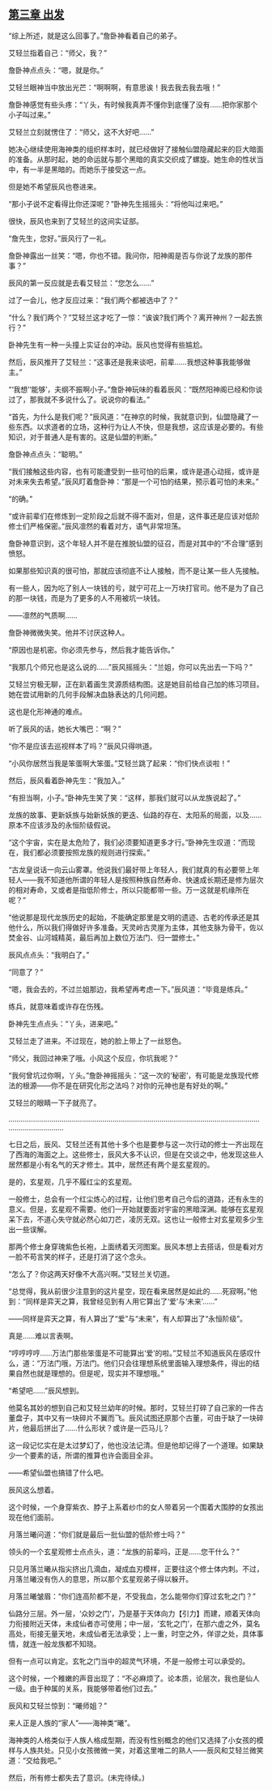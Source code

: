 ## [第三章 出发](https://www.xxbiquge.com/11_11207/9109702.html)


  “综上所述，就是这么回事了。”詹卧神看着自己的弟子。

  艾轻兰指着自己：“师父，我？”

  詹卧神点点头：“嗯，就是你。”

  艾轻兰眼神当中放出光芒：“啊啊啊，有意思诶！我去我去我去哦！”

  詹卧神感觉有些头疼：“丫头，有时候我真弄不懂你到底懂了没有……把你家那个小子叫过来。”

  艾轻兰立刻就愣住了：“师父，这不大好吧……”

  她决心继续使用海神类的组织样本时，就已经做好了接触仙盟隐藏起来的巨大暗面的准备。从那时起，她的命运就与那个黑暗的真实交织成了螺旋。她生命的性状当中，有一半是黑暗的。而她乐于接受这一点。

  但是她不希望辰风也卷进来。

  “那小子说不定看得比你还深呢？”卧神先生摇摇头：“将他叫过来吧。”

  很快，辰风也来到了艾轻兰的这间实证部。

  “詹先生，您好。”辰风行了一礼。

  詹卧神露出一丝笑：“嗯，你也不错。我问你，阳神阁是否与你说了龙族的那件事？”

  辰风的第一反应就是去看艾轻兰：“您怎么……”

  过了一会儿，他才反应过来：“我们两个都被选中了？”

  “什么？我们两个？”艾轻兰这才吃了一惊：“诶诶?我们两个？离开神州？一起去旅行？”

  卧神先生有一种一头撞上实证台的冲动。辰风也觉得有些尴尬。

  然后，辰风推开了艾轻兰：“这事还是我来谈吧，前辈……我想这种事我能够做主。”

  “‘我想’‘能够’，夫纲不振啊小子。”詹卧神玩味的看着辰风：“既然阳神阁已经和你谈过了，那我就不多说什么了。说说你的看法。”

  “首先，为什么是我们呢？”辰风道：“在神京的时候，我就意识到，仙盟隐藏了一些东西。以求道者的立场，这种行为让人不快，但是我想，这应该是必要的。有些知识，对于普通人是有害的。这是仙盟的判断。”

  詹卧神点点头：“聪明。”

  “我们接触这些内容，也有可能遭受到一些可怕的后果，或许是道心动摇，或许是对未来失去希望。”辰风盯着詹卧神：“那是一个可怕的结果，预示着可怕的未来。”

  “的确。”

  “或许前辈们在修炼到一定阶段之后就不得不面对，但是，这件事还是应该对低阶修士们严格保密。”辰风凛然的看着对方，语气非常坦荡。

  詹卧神意识到，这个年轻人并不是在推脱仙盟的征召，而是对其中的“不合理”感到愤怒。

  如果那些知识真的很可怕，那就应该彻底不让人接触，而不是让某一些人先接触。

  有一些人，因为吃了别人一块钱的亏，就宁可花上一万块打官司。他不是为了自己的那一块钱，而是为了更多的人不用被坑一块钱。

  ——凛然的气质啊……

  詹卧神微微失笑。他并不讨厌这种人。

  “原因也是机密。你必须先参与，然后我才能告诉你。”

  “我那几个师兄也是这么说的……”辰风摇摇头：“兰姐，你可以先出去一下吗？”

  艾轻兰穷极无聊，正在趴着画生灵源质结构图。这是她目前给自己加的练习项目。她在尝试用新的几何手段解决血脉表达的几何问题。

  这也是化形神通的难点。

  听了辰风的话，她长大嘴巴：“啊？”

  “你不是应该去巡视样本了吗？”辰风只得哄道。

  “小风你居然当我是笨蛋啊大笨蛋。”艾轻兰跳了起来：“你们快点谈啦！”

  然后，辰风看着卧神先生：“我加入。”

  “有担当啊，小子。”卧神先生笑了笑：“这样，那我们就可以从龙族说起了。”

  龙族的故事、更新妖族与始新妖族的更迭、仙路的存在、太阳系的局面，以及……原本不应该涉及的永恒阶级假说。

  “这个宇宙，实在是太危险了，我们必须要知道更多才行。”卧神先生叹道：“而现在，我们都必须要按照龙族的规则进行探索。”

  “古龙皇说话一向云山雾罩。他说我们最好带上年轻人，我们就真的有必要带上年轻人——我不知道他所谓的年轻人是按照种族自然寿命、快速成长期还是修为层次的相对寿命，又或者是指低阶修士，所以只能都带一些。万一这就是机缘所在呢？”

  “他说那是现代龙族历史的起始，不能确定那里是文明的遗迹、古老的传承还是其他什么，所以我们得做好许多准备。天灵岭古灵崖为主体，其他支脉为骨干，佐以焚金谷、山河城精英，最后再加上数位万法门、归一盟修士。”

  辰风点点头：“我明白了。”

  “同意了？”

  “嗯，我会去的，不过兰姐那边，我希望再考虑一下。”辰风道：“毕竟是练兵。”

  练兵，就意味着或许存在伤残。

  卧神先生点点头：“丫头，进来吧。”

  艾轻兰走了进来。不过现在，她的脸上带上了一丝怒色。

  “师父，我回过神来了哦。小风这个反应，你坑我呢？”

  “我何曾坑过你啊，丫头。”詹卧神摇摇头：“这一次的‘秘密’，有可能是龙族现代修法的根源——你不是在研究化形之法吗？对你的元神也是有好处的啊。”

  艾轻兰的眼睛一下子就亮了。

  ……………………………………………………………………………………………………………………………………

  七日之后，辰风、艾轻兰还有其他十多个也是要参与这一次行动的修士一齐出现在了西海的海面之上。这些修士，辰风大多不认识，但是在交谈之中，他发现这些人居然都是小有名气的天才修士。其中，居然还有两个是玄星观的。

  是的，玄星观，几乎不履红尘的玄星观。

  一般修士，总会有一个红尘炼心的过程，让他们思考自己今后的道路，还有永生的意义。但是，玄星观不需要。他们一开始就要面对宇宙的黑暗深渊。能够在玄星观呆下去，不道心失守就必然心如刀芒，凌厉无双。这也让一般修士对玄星观多少生出一些误解。

  那两个修士身穿瑰紫色长袍，上面绣着天河图案。辰风本想上去搭话，但是看对方一脸不苟言笑的样子，还是打消了这个念头。

  “怎么了？你这两天好像不大高兴啊。”艾轻兰关切道。

  “总觉得，我从前很少注意到的这片星空，现在看来居然是如此的……死寂啊。”他到：“同样是弈天之算，我曾经见到有人用它算出了‘爱’与‘未来’……”

  ——同样是弈天之算，有人算出了“爱”与“未来”，有人却算出了“永恒阶级”。

  真是……难以言表啊。

  “哼哼哼哼……万法门那些笨蛋是不可能算出‘爱’的啦。”艾轻兰不知道辰风在感叹什么，道：“万法门哦，万法门。他们只会往理想系统里面输入理想条件，得出的结果自然也就是理想的。但是呢，现实并不理想哦。”

  “希望吧……”辰风想到。

  他莫名其妙的想到自己和艾轻兰幼年的时候。那时，艾轻兰打碎了自己家的一件古董盘子，其中又有一块碎片不翼而飞。辰风试图还原那个古董，可由于缺了一块碎片，他最后拼出了……什么形状？或许是一匹马儿？

  这一段记忆实在是太过梦幻了，他也没法记清。但是他却记得了一个道理。如果缺少一个要素的话，所谓的推算也许会面目全非。

  ——希望仙盟也搞错了什么吧。

  辰风这么想着。

  这个时候，一个身穿紫衣、脖子上系着纱巾的女人带着另一个围着大围脖的女孩出现在他们面前。

  月落兰曦问道：“你们就是最后一批仙盟的低阶修士吗？”

  领头的一个玄星观修士点点头，道：“龙族的前辈吗，正是……您干什么？”

  只见月落兰曦从指尖挤出几滴血，凝成血刃模样，正要往这个修士体内刺。不过，月落兰曦没有伤人的意思，所以那个玄星观弟子得以躲开。

  月落兰曦皱眉：“你们连高阶都不是，不受我血，怎么能带你们穿过玄牝之门？”

  仙路分三层。外一层，‘众妙之门’，乃是基于天体向力【引力】而建，顺着天体向力衔接附近天体，未成仙者亦可使用；中一层，‘玄牝之门’，在那六虚之外，莫名高处，衔接无量天地，未成仙者无法承受；上一重，时空之外，佯谬之处，具体事情，就连一般龙族都不知晓。

  但有一点可以肯定。玄牝之门当中的超灵气环境，不是一般修士可以承受的。

  这个时候，一个稚嫩的声音出现了：“不必麻烦了。论本质，论层次，我也是仙人一级。由于种属的关系，我能够带着他们过去。”

  辰风和艾轻兰惊到：“曦师姐？”

  来人正是人族的“家人”——海神类“曦”。

  海神类的人格类似于人族人格成型期，而没有性别概念的他们又选择了小女孩的模样与人族共处。只见小女孩微微一笑，对着这里唯二的熟人——辰风和艾轻兰微笑道：“交给我吧。”

  然后，所有修士都失去了意识。(未完待续。)
